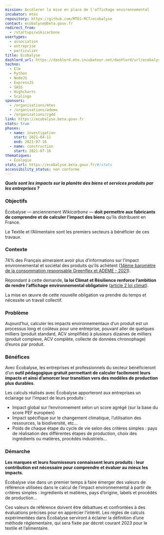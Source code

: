 ```yaml
---
mission: Accélerer la mise en place de l'affichage environnemental
incubator: mtes
repository: https://github.com/MTES-MCT/ecobalyse
contact: ecobalyse@beta.gouv.fr
redirect_from:
  - /startups/wikicarbone
usertypes:
  - association
  - entreprise
  - particulier
title: Ecobalyse
dashlord_url: https://dashlord.mte.incubateur.net/dashlord/url/ecobalyse-beta-gouv-fr/
techno:
  - Elm
  - Python
  - NodeJS
  - ExpressJS
  - SASS
  - Highcharts
  - Scalingo
sponsors:
  - /organisations/mtes
  - /organisations/ademe
  - /organisations/cgdd
link: https://ecobalyse.beta.gouv.fr
stats: true
phases:
  - name: investigation
    start: 2021-04-11
    end: 2021-07-16
  - name: construction
    start: 2021-07-16
thematiques:
  - Écologie
stats_url: https://ecobalyse.beta.gouv.fr/#/stats
accessibility_status: non conforme
---
```

***Quels sont les impacts sur la planète des biens et services produits par les entreprises&nbsp;?***

### Objectifs

Écobalyse — anciennement&nbsp;*Wikicarbone*&nbsp;— **doit permettre aux fabricants de comprendre et de calculer l’impact des biens** qu’ils distribuent en France. 

Le Textile et l’Alimentaire sont les premiers secteurs à bénéficier de ces travaux.

### Contexte

74% des Français aimeraient avoir plus d’informations sur l’impact environnemental et sociétal des produits qu’ils achètent ([14ème baromètre de la consommation responsable Greenflex et ADEME - 2021](https://presse.ademe.fr/wp-content/uploads/2021/05/CP-Barometre-de-la-consommation-responsable-Version-Finale.pdf)). 

Répondant à cette demande, **la loi Climat et Résilience renforce l’ambition de rendre l’affichage environnemental obligatoire** ([article 2 loi climat](https://www.legifrance.gouv.fr/loda/article_lc/LEGIARTI000043957692?init=true&page=1&query=loi+climat+et+r%C3%A9silience&searchField=ALL&tab_selection=all)).

La mise en œuvre de cette nouvelle obligation va prendre du temps et nécessite un travail collectif.

### Problème

Aujourd’hui, calculer les impacts environnementaux d’un produit est un processus long et coûteux pour une entreprise, pouvant aller de quelques milliers (produit standard, ACV simplifiée) à plusieurs dizaines de milliers (produit complexe, ACV complète, collecte de données chronophage) d’euros par produit.

### Bénéfices

Avec Écobalyse, les entreprises et professionnels du secteur bénéficieront d’un **outil pédagogique gratuit permettant de calculer facilement leurs impacts et ainsi d’amorcer leur transition vers des modèles de production plus durables**.

Les calculs réalisés avec Écobalyse apporteront aux entreprises un éclairage sur l’impact de leurs produits&nbsp;: 

- Impact global sur l’environnement selon un score agrégé (sur la base du score PEF européen)
- Impact spécifique sur le changement climatique, l’utilisation des ressources, la biodiversité, etc…
- Poids de chaque étape du cycle de vie selon des critères simples&nbsp;: pays de réalisation des différentes étapes de production, choix des ingrédients ou matières, procédés industriels…

### Démarche

**Les marques et leurs fournisseurs connaissent leurs produits&nbsp;: leur contribution est nécessaire pour comprendre et évaluer au mieux les impacts.** 

Écobalyse vise dans un premier temps à faire émerger des valeurs de référence utilisées dans le calcul de l’impact environnemental à partir de critères simples&nbsp;: ingrédients et matières, pays d’origine, labels et procédés de production… 

Ces valeurs de référence doivent être débattues et confrontées à des évaluations précises pour en apprécier l’intérêt. Les règles de calculs expérimentées dans Écobalyse serviront à éclairer la définition d’une méthode réglementaire, qui sera fixée par décret courant 2023 pour le textile et l’alimentaire.